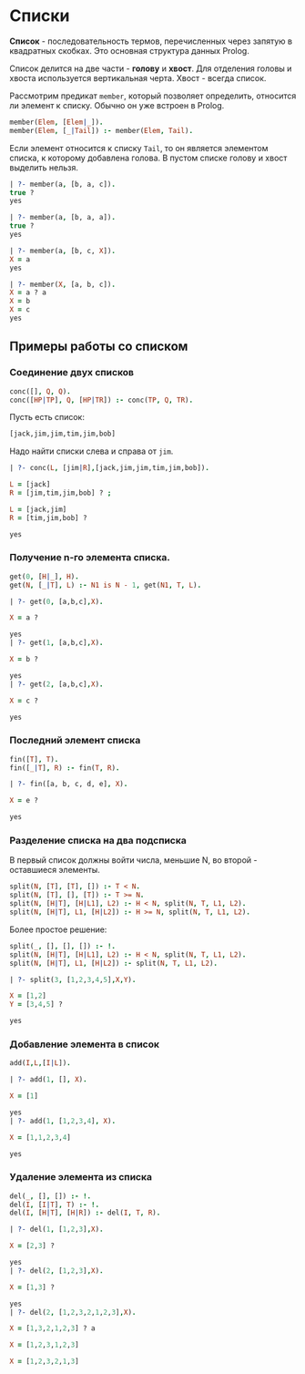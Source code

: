 # Списки
**Список** - последовательность термов, перечисленных через запятую в квадратных скобках. Это основная структура данных Prolog.

Список делится на две части - **голову** и **хвост**. Для отделения головы и хвоста используется вертикальная черта. Хвост - всегда список.

Рассмотрим предикат `member`, который позволяет определить, относится ли элемент к списку. Обычно он уже встроен в Prolog.
```prolog
member(Elem, [Elem|_]).
member(Elem, [_|Tail]) :- member(Elem, Tail).
```
Если элемент относится к списку `Tail`, то он является элементом списка, к которому добавлена голова. В пустом списке голову и хвост выделить нельзя.

```prolog
| ?- member(a, [b, a, c]).
true ?
yes

| ?- member(a, [b, a, a]).
true ?
yes

| ?- member(a, [b, c, X]).
X = a
yes

| ?- member(X, [a, b, c]).
X = a ? a
X = b
X = c
yes
```

## Примеры работы со списком
### Соединение двух списков
```prolog
conc([], Q, Q).
conc([HP|TP], Q, [HP|TR]) :- conc(TP, Q, TR).
```

Пусть есть список:
```prolog
[jack,jim,jim,tim,jim,bob]
```
Надо найти списки слева и справа от `jim`.
```prolog
| ?- conc(L, [jim|R],[jack,jim,jim,tim,jim,bob]).

L = [jack]
R = [jim,tim,jim,bob] ? ;

L = [jack,jim]
R = [tim,jim,bob] ?

yes
```

### Получение n-го элемента списка.
```prolog
get(0, [H|_], H).
get(N, [_|T], L) :- N1 is N - 1, get(N1, T, L).
```
```prolog
| ?- get(0, [a,b,c],X).

X = a ?

yes
| ?- get(1, [a,b,c],X).

X = b ?

yes
| ?- get(2, [a,b,c],X).

X = c ?

yes

```

### Последний элемент списка
```prolog
fin([T], T).
fin([_|T], R) :- fin(T, R).
```
```prolog
| ?- fin([a, b, c, d, e], X).

X = e ?

yes
```

### Разделение списка на два подсписка
В первый список должны войти числа, меньшие N, во второй - оставшиеся элементы.

```prolog
split(N, [T], [T], []) :- T < N.
split(N, [T], [], [T]) :- T >= N.
split(N, [H|T], [H|L1], L2) :- H < N, split(N, T, L1, L2).
split(N, [H|T], L1, [H|L2]) :- H >= N, split(N, T, L1, L2).
```

Более простое решение:
```prolog
split(_, [], [], []) :- !.
split(N, [H|T], [H|L1], L2) :- H < N, split(N, T, L1, L2).
split(N, [H|T], L1, [H|L2]) :- split(N, T, L1, L2).
```
```prolog
| ?- split(3, [1,2,3,4,5],X,Y).

X = [1,2]
Y = [3,4,5] ?

yes
```

### Добавление элемента в список
```prolog
add(I,L,[I|L]).
```
```prolog
| ?- add(1, [], X).

X = [1]

yes
| ?- add(1, [1,2,3,4], X).

X = [1,1,2,3,4]

yes
```

### Удаление элемента из списка
```prolog
del(_, [], []) :- !.
del(I, [I|T], T) :- !.
del(I, [H|T], [H|R]) :- del(I, T, R).
```
```prolog
| ?- del(1, [1,2,3],X).

X = [2,3] ?

yes
| ?- del(2, [1,2,3],X).

X = [1,3] ?

yes
| ?- del(2, [1,2,3,2,1,2,3],X).

X = [1,3,2,1,2,3] ? a

X = [1,2,3,1,2,3]

X = [1,2,3,2,1,3]
```
